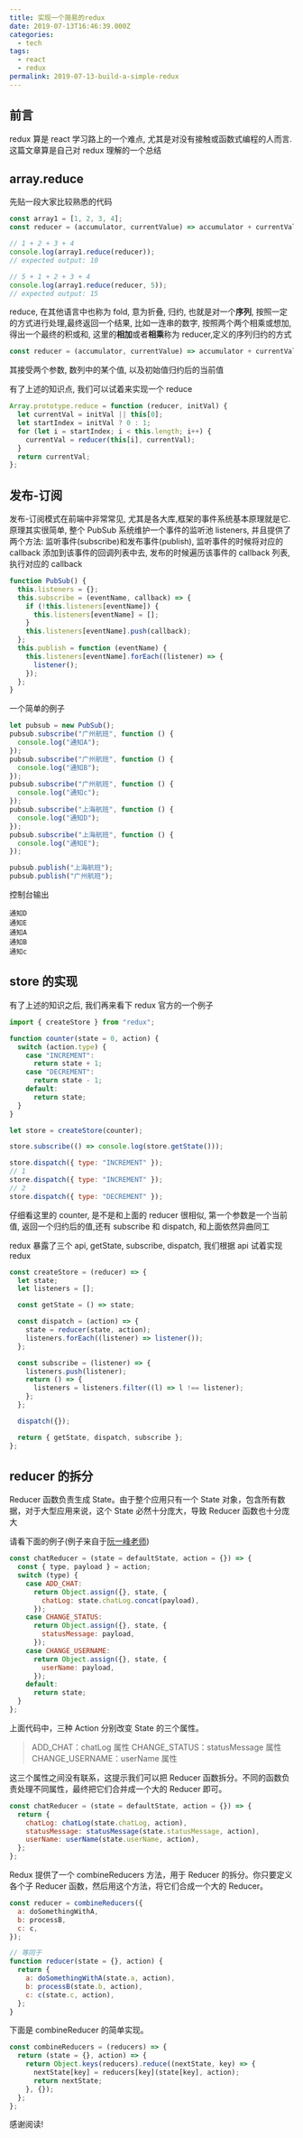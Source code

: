 ```yaml
---
title: 实现一个简易的redux
date: 2019-07-13T16:46:39.000Z
categories:
  - tech
tags:
  - react
  - redux
permalink: 2019-07-13-build-a-simple-redux
---
```


## 前言

redux 算是 react 学习路上的一个难点, 尤其是对没有接触或函数式编程的人而言.这篇文章算是自己对 redux 理解的一个总结

## array.reduce

先贴一段大家比较熟悉的代码

```js
const array1 = [1, 2, 3, 4];
const reducer = (accumulator, currentValue) => accumulator + currentValue;

// 1 + 2 + 3 + 4
console.log(array1.reduce(reducer));
// expected output: 10

// 5 + 1 + 2 + 3 + 4
console.log(array1.reduce(reducer, 5));
// expected output: 15
```

reduce, 在其他语言中也称为 fold, 意为折叠, 归约, 也就是对一个**序列**, 按照一定的方式进行处理,最终返回一个结果, 比如一连串的数字, 按照两个两个相乘或想加, 得出一个最终的积或和, 这里的**相加**或者**相乘**称为 reducer,定义的序列归约的方式

```js
const reducer = (accumulator, currentValue) => accumulator + currentValue;
```

其接受两个参数, 数列中的某个值, 以及初始值归约后的当前值

有了上述的知识点, 我们可以试着来实现一个 reduce

```js
Array.prototype.reduce = function (reducer, initVal) {
  let currentVal = initVal || this[0];
  let startIndex = initVal ? 0 : 1;
  for (let i = startIndex; i < this.length; i++) {
    currentVal = reducer(this[i], currentVal);
  }
  return currentVal;
};
```

## 发布-订阅

发布-订阅模式在前端中非常常见, 尤其是各大库,框架的事件系统基本原理就是它.原理其实很简单, 整个 PubSub 系统维护一个事件的监听池 listeners, 并且提供了两个方法: 监听事件(subscribe)和发布事件(publish), 监听事件的时候将对应的 callback 添加到该事件的回调列表中去, 发布的时候遍历该事件的 callback 列表, 执行对应的 callback

```js
function PubSub() {
  this.listeners = {};
  this.subscribe = (eventName, callback) => {
    if (!this.listeners[eventName]) {
      this.listeners[eventName] = [];
    }
    this.listeners[eventName].push(callback);
  };
  this.publish = function (eventName) {
    this.listeners[eventName].forEach((listener) => {
      listener();
    });
  };
}
```

一个简单的例子

```js
let pubsub = new PubSub();
pubsub.subscribe("广州航班", function () {
  console.log("通知A");
});
pubsub.subscribe("广州航班", function () {
  console.log("通知B");
});
pubsub.subscribe("广州航班", function () {
  console.log("通知c");
});
pubsub.subscribe("上海航班", function () {
  console.log("通知D");
});
pubsub.subscribe("上海航班", function () {
  console.log("通知E");
});

pubsub.publish("上海航班");
pubsub.publish("广州航班");
```

控制台输出

```
通知D
通知E
通知A
通知B
通知c
```

## store 的实现

有了上述的知识之后, 我们再来看下 redux 官方的一个例子

```js
import { createStore } from "redux";

function counter(state = 0, action) {
  switch (action.type) {
    case "INCREMENT":
      return state + 1;
    case "DECREMENT":
      return state - 1;
    default:
      return state;
  }
}

let store = createStore(counter);

store.subscribe(() => console.log(store.getState()));

store.dispatch({ type: "INCREMENT" });
// 1
store.dispatch({ type: "INCREMENT" });
// 2
store.dispatch({ type: "DECREMENT" });
```

仔细看这里的 counter, 是不是和上面的 reducer 很相似, 第一个参数是一个当前值, 返回一个归约后的值,还有 subscribe 和 dispatch, 和上面依然异曲同工

redux 暴露了三个 api, getState, subscribe, dispatch, 我们根据 api 试着实现 redux

```js
const createStore = (reducer) => {
  let state;
  let listeners = [];

  const getState = () => state;

  const dispatch = (action) => {
    state = reducer(state, action);
    listeners.forEach((listener) => listener());
  };

  const subscribe = (listener) => {
    listeners.push(listener);
    return () => {
      listeners = listeners.filter((l) => l !== listener);
    };
  };

  dispatch({});

  return { getState, dispatch, subscribe };
};
```

## reducer 的拆分

Reducer 函数负责生成 State。由于整个应用只有一个 State 对象，包含所有数据，对于大型应用来说，这个 State 必然十分庞大，导致 Reducer 函数也十分庞大

请看下面的例子(例子来自于[阮一峰老师](http://www.ruanyifeng.com/blog/2016/09/redux_tutorial_part_one_basic_usages.html))

```js
const chatReducer = (state = defaultState, action = {}) => {
  const { type, payload } = action;
  switch (type) {
    case ADD_CHAT:
      return Object.assign({}, state, {
        chatLog: state.chatLog.concat(payload),
      });
    case CHANGE_STATUS:
      return Object.assign({}, state, {
        statusMessage: payload,
      });
    case CHANGE_USERNAME:
      return Object.assign({}, state, {
        userName: payload,
      });
    default:
      return state;
  }
};
```

上面代码中，三种 Action 分别改变 State 的三个属性。

> ADD_CHAT：chatLog 属性
> CHANGE_STATUS：statusMessage 属性
> CHANGE_USERNAME：userName 属性

这三个属性之间没有联系，这提示我们可以把 Reducer 函数拆分。不同的函数负责处理不同属性，最终把它们合并成一个大的 Reducer 即可。

```js
const chatReducer = (state = defaultState, action = {}) => {
  return {
    chatLog: chatLog(state.chatLog, action),
    statusMessage: statusMessage(state.statusMessage, action),
    userName: userName(state.userName, action),
  };
};
```

Redux 提供了一个 combineReducers 方法，用于 Reducer 的拆分。你只要定义各个子 Reducer 函数，然后用这个方法，将它们合成一个大的 Reducer。

```js
const reducer = combineReducers({
  a: doSomethingWithA,
  b: processB,
  c: c,
});

// 等同于
function reducer(state = {}, action) {
  return {
    a: doSomethingWithA(state.a, action),
    b: processB(state.b, action),
    c: c(state.c, action),
  };
}
```

下面是 combineReducer 的简单实现。

```js
const combineReducers = (reducers) => {
  return (state = {}, action) => {
    return Object.keys(reducers).reduce((nextState, key) => {
      nextState[key] = reducers[key](state[key], action);
      return nextState;
    }, {});
  };
};
```

感谢阅读!
